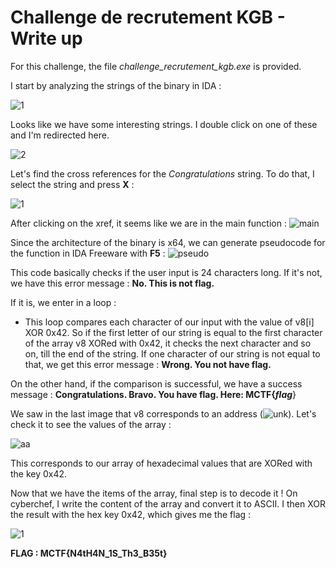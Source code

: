 # Challenge de recrutement KGB - Write up

For this challenge, the file <em>challenge_recrutement_kgb.exe</em> is provided.

I start by analyzing the strings of the binary in IDA :

![1](https://user-images.githubusercontent.com/66923124/164982311-c5e7fd34-030d-4542-b98d-c0c1e349b5cf.png)

Looks like we have some interesting strings. I double click on one of these and I'm redirected here.

![2](https://user-images.githubusercontent.com/66923124/164982383-3fb3e684-e181-4ada-bee8-3f2ba6ca5db7.PNG)

Let's find the cross references for the <em>Congratulations</em> string. To do that, I select the string and press <strong>X</strong> :

![1](https://user-images.githubusercontent.com/66923124/164982532-ed2e4832-45e1-4157-8a43-1661aef5791d.png)

After clicking on the xref, it seems like we are in the main function :
![main](https://user-images.githubusercontent.com/66923124/164982610-59e4ffae-907f-4e0b-98c2-c8cf2b4485de.PNG)

Since the architecture of the binary is x64, we can generate pseudocode for the function in IDA Freeware with <strong>F5</strong> :
![pseudo](https://user-images.githubusercontent.com/66923124/164982739-99a1bdf7-b1bb-4338-a8d4-15a7711a1547.PNG)


This code basically checks if the user input is 24 characters long.
If it's not, we have this error message : <strong>No. This is not flag.</strong>

If it is, we enter in a loop :
- This loop compares each character of our input with the value of v8[i] XOR 0x42.
So if the first letter of our string is equal to the first character of the array v8 XORed with 0x42, it checks the next character and so on, till the end of the string.
If one character of our string is not equal to that, we get this error message : <strong>Wrong. You not have flag.</strong>

On the other hand, if the comparison is successful, we have a success message : <strong>Congratulations. Bravo. You have flag. Here: MCTF{<em>flag</em></strong>}

We saw in the last image that v8 corresponds to an address (![unk](https://user-images.githubusercontent.com/66923124/164983488-487eecd8-97d3-49fd-8a59-476c8b6c4b59.png)). Let's check it to see the values of the array :

![aa](https://user-images.githubusercontent.com/66923124/164983647-6ffed748-2b18-4ad7-9f52-f79408161924.png)

This corresponds to our array of hexadecimal values that are XORed with the key 0x42. 

Now that we have the items of the array, final step is to decode it ! On cyberchef, I write the content of the array and convert it to ASCII. I then XOR the result with the hex key 0x42, which gives me the flag :

![1](https://user-images.githubusercontent.com/66923124/164983883-dec59a4f-97b6-4d7c-95ed-0cc4c4347328.png)

<strong> FLAG : MCTF{N4tH4N_1S_Th3_B35t} </strong>

